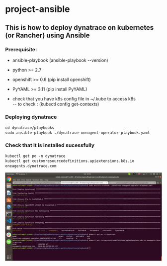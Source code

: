 # project-ansible

## This is how to deploy dynatrace on kubernetes (or Rancher) using Ansible

### Prerequisite:
- ansible-playbook   (ansible-playbook --version)
- python >= 2.7
- openshift >= 0.6  (pip install openshift)
- PyYAML >= 3.11  (pip install PyYAML)

- check that you have k8s config file in ~/.kube to access k8s   
    -- to check : (kubectl config get-contexts)

### Deploying dynatrace

```
cd dynatrace/playbooks
sudo ansible-playbook ./dynatrace-oneagent-operator-playbook.yaml
```



### Check that it is installed sucessfully
```
kubectl get po -n dynatrace
kubectl get customresourcedefinitions.apiextensions.k8s.io oneagents.dynatrace.com
```

![alt text](https://github.com/Eslamanwar/project-ansible/blob/master/dynatrace/images/ansible1.png?raw=true)






















